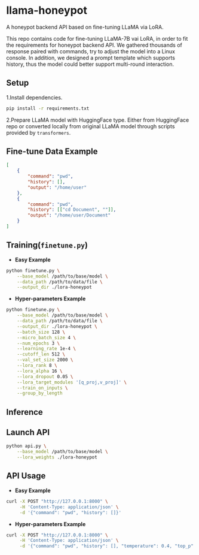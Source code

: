 # llama-honeypot
A honeypot backend API based on fine-tuning LLaMA via LoRA.

This repo contains code for fine-tuning LLaMA-7B vai LoRA, in order to fit the requirements for honeypot backend API. We gathered thousands of response paired with commands, try to adjust the model into a Linux console. In addition, we designed a prompt template which supports history, thus the model could better support multi-round interaction.

## Setup
1.Install dependencies.
```Bash
pip install -r requirements.txt
```

2.Prepare LLaMA model with HuggingFace type. Either from HuggingFace repo or converted locally from original LLaMA model through scripts provided by `transformers`. 

## Fine-tune Data Example
```Json
[
    {
        "command": "pwd",
        "history": [],
        "output": "/home/user"
    },
    {
        "command": "pwd",
        "history": [["cd Document", ""]],
        "output": "/home/user/Document"
    }
]
```

## Training(`finetune.py`)
* **Easy Example**
```Bash
python finetune.py \
    --base_model /path/to/base/model \
    --data_path /path/to/data/file \
    --output_dir ./lora-honeypot
```

* **Hyper-parameters Example**
```Bash
python finetune.py \
    --base_model /path/to/base/model \
    --data_path /path/to/data/file \
    --output_dir ./lora-honeypot \
    --batch_size 128 \
    --micro_batch_size 4 \
    --num_epochs 3 \
    --learning_rate 1e-4 \
    --cutoff_len 512 \
    --val_set_size 2000 \
    --lora_rank 8 \
    --lora_alpha 16 \
    --lora_dropout 0.05 \
    --lora_target_modules '[q_proj,v_proj]' \
    --train_on_inputs \
    --group_by_length
```

## Inference
## Launch API
```Bash
python api.py \
	--base_model /path/to/base/model \
	--lora_weights ./lora-honeypot
```
## API Usage
* **Easy Example**
```Bash
curl -X POST "http://127.0.0.1:8000" \
     -H 'Content-Type: application/json' \
     -d '{"command": "pwd", "history": []}'
```

* **Hyper-parameters Example**
```Bash
curl -X POST "http://127.0.0.1:8000" \
     -H 'Content-Type: application/json' \
     -d '{"command": "pwd", "history": [], "temperature": 0.4, "top_p": 0.75, "top_k": 40, "num_beams": 4, "max_new_tokens": 128}'
```
